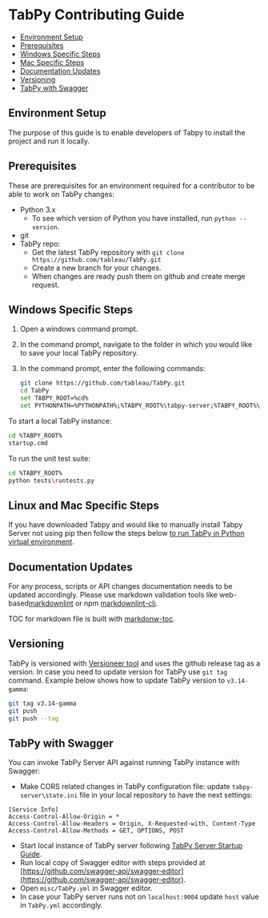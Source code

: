 # TabPy Contributing Guide

<!-- toc -->

- [Environment Setup](#environment-setup)
- [Prerequisites](#prerequisites)
- [Windows Specific Steps](#windows-specific-steps)
- [Mac Specific Steps](#mac-specific-steps)
- [Documentation Updates](#documentation-updates)
- [Versioning](#versioning)
- [TabPy with Swagger](#tabpy-with-swagger)

<!-- tocstop -->

## Environment Setup

The purpose of this guide is to enable developers of Tabpy to install the project
and run it locally.

## Prerequisites

These are prerequisites for an environment required for a contributor to
be able to work on TabPy changes:

- Python 3.x
  - To see which version of Python you have installed, run ```python --version```.
- git
- TabPy repo:
  - Get the latest TabPy repository with `git clone https://github.com/tableau/TabPy.git`
  - Create a new branch for your changes.
  - When changes are ready push them on github and create merge request.

## Windows Specific Steps

1. Open a windows command prompt.
2. In the command prompt, navigate to the folder in which you would like to save
   your local TabPy repository.
3. In the command prompt, enter the following commands:

    ```sh
    git clone https://github.com/tableau/TabPy.git
    cd TabPy
    set TABPY_ROOT=%cd%
    set PYTHONPATH=%PYTHONPATH%;%TABPY_ROOT%\tabpy-server;%TABPY_ROOT%\tabpy-server\tabpy_server;%TABPY_ROOT%\tabpy-tools;%TABPY_ROOT%\tabpy-tools\tabpy_tools;%TABPY_ROOT%\tabpy-server\tabpy_server\psws
    ```

To start a local TabPy instance:

```sh
cd %TABPY_ROOT%
startup.cmd
```

To run the unit test suite:

```sh
cd %TABPY_ROOT%
python tests\runtests.py
```

## Linux and Mac Specific Steps

If you have downloaded Tabpy and would like to manually install Tabpy Server
not using pip then follow the steps below [to run TabPy in Python virtual environment](docs/tabpy-virtualenv.md).


## Documentation Updates

For any process, scripts or API changes documentation needs to be updated accordingly.
Please use markdown validation tools like web-based[markdownlint](https://dlaa.me/markdownlint/)
or npm [markdownlint-cli](https://github.com/igorshubovych/markdownlint-cli).

TOC for markdown file is built with [markdonw-toc](https://www.npmjs.com/package/markdown-toc).

## Versioning

TabPy is versioned with [Versioneer tool](https://github.com/warner/python-versioneer) and uses the github release
tag as a version. In case you need to update version for TabPy use `git tag` command. Example below
shows how to update TabPy version to `v3.14-gamma`:

```sh
git tag v3.14-gamma
git push
git push --tag
```

## TabPy with Swagger

You can invoke TabPy Server API against running TabPy instance with Swagger:

- Make CORS related changes in TabPy configuration file: update `tabpy-server\state.ini`
  file in your local repository to have the next settings:

```config
[Service Info]
Access-Control-Allow-Origin = *
Access-Control-Allow-Headers = Origin, X-Requested-with, Content-Type
Access-Control-Allow-Methods = GET, OPTIONS, POST
```

- Start local instance of TabPy server following [TabPy Server Startup Guide](docs/server-startup.md).
- Run local copy of Swagger editor with steps provided at 
  [https://github.com/swagger-api/swagger-editor](https://github.com/swagger-api/swagger-editor).
- Open `misc/TabPy.yml` in Swagger editor.
- In case your TabPy server runs not on `localhost:9004` update
  `host` value in `TabPy.yml` accordingly.
